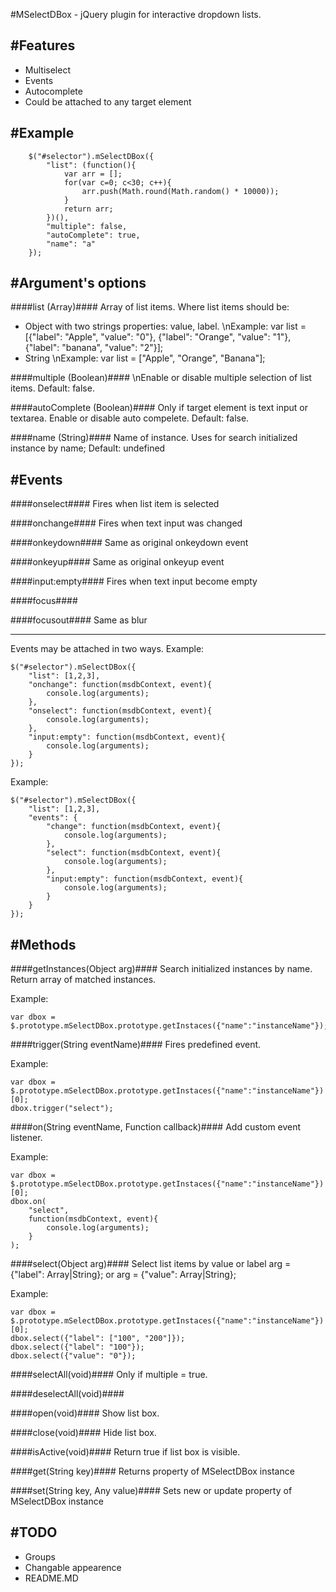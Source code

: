 #MSelectDBox - jQuery plugin for interactive dropdown lists.

#Features
--------------------------------------
- Multiselect
- Events
- Autocomplete
- Could be attached to any target element

#Example
--------------------------------------
```
	$("#selector").mSelectDBox({
		"list": (function(){
			var arr = [];
			for(var c=0; c<30; c++){
				arr.push(Math.round(Math.random() * 10000));
			}
			return arr;
		})(),
		"multiple": false,
		"autoComplete": true,
		"name": "a"
	});
```

#Argument's options
--------------------------------------
####list (Array)####
Array of list items.
Where list items should be:
- Object with two strings properties: value, label. 
\nExample:
var list = [{"label": "Apple", "value": "0"},  {"label": "Orange", "value": "1"},  {"label": "banana", "value": "2"}];
- String
\nExample:
var list = ["Apple", "Orange", "Banana"];
	
####multiple (Boolean)####
\nEnable or disable multiple selection of list items.
Default: false.


####autoComplete (Boolean)####
Only if target element is text input or textarea. 
Enable or disable auto compelete.
Default: false.


####name (String)####
Name of instance. Uses for search initialized instance by name;
Default: undefined


#Events
--------------------------------------
####onselect####
Fires when list item is selected


####onchange####
Fires when text input was changed


####onkeydown####
Same as original onkeydown event


####onkeyup####
Same as original onkeyup event


####input:empty####
Fires when text input become empty


####focus####


####focusout####
Same as blur

--------------------------------------

Events may be attached in two ways.
Example:
```
$("#selector").mSelectDBox({
	"list": [1,2,3],
	"onchange": function(msdbContext, event){
		console.log(arguments);
	},
	"onselect": function(msdbContext, event){
		console.log(arguments);
	},
	"input:empty": function(msdbContext, event){
		console.log(arguments);
	}
});
```

Example:
```
$("#selector").mSelectDBox({
	"list": [1,2,3],
	"events": {
		"change": function(msdbContext, event){
			console.log(arguments);
		},
		"select": function(msdbContext, event){
			console.log(arguments);
		},
		"input:empty": function(msdbContext, event){
			console.log(arguments);
		}
	}
});
```

#Methods
--------------------------------------
####getInstances(Object arg)####
Search initialized instances by name.
Return array of matched instances.

Example:
```
var dbox = $.prototype.mSelectDBox.prototype.getInstaces({"name":"instanceName"});
```

####trigger(String eventName)####
Fires predefined event.

Example:
```
var dbox = $.prototype.mSelectDBox.prototype.getInstaces({"name":"instanceName"})[0];
dbox.trigger("select");
```

####on(String eventName, Function callback)####
Add custom event listener.

Example:
```
var dbox = $.prototype.mSelectDBox.prototype.getInstaces({"name":"instanceName"})[0];
dbox.on(
	"select", 
	function(msdbContext, event){
		console.log(arguments);
	}
);
```

####select(Object arg)####
Select list items by value or label
arg = {"label": Array|String};
or 
arg = {"value": Array|String};

Example:
```
var dbox = $.prototype.mSelectDBox.prototype.getInstaces({"name":"instanceName"})[0];
dbox.select({"label": ["100", "200"]});
dbox.select({"label": "100"});
dbox.select({"value": "0"});
```

####selectAll(void)####
Only if multiple = true.

####deselectAll(void)####

####open(void)####
Show list box.

####close(void)####
Hide list box.

####isActive(void)####
Return true if list box is visible.

####get(String key)####
Returns property of MSelectDBox instance

####set(String key, Any value)####
Sets new or update property of MSelectDBox instance

#TODO
--------------------------------------
- Groups
- Changable appearence
- README.MD